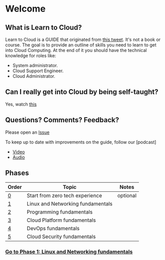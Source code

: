 # Welcome

## What is Learn to Cloud?

Learn to Cloud is a GUIDE that originated from [this tweet](https://twitter.com/madebygps/status/1406258053427740672?lang=en). It's not a book or course. The goal is to provide an outline of skills you need to learn to get into Cloud Computing. At the end of it you should have the technical knowledge for roles like:

- System administrator.
- Cloud Support Engineer.
- Cloud Administrator.

## Can I really get into Cloud by being self-taught?

Yes, watch [this](https://youtu.be/kluKaLXJ2lg)
 
## Questions? Comments? Feedback?

Please open an [Issue](https://github.com/learntocloud/learn-to-cloud/issues)

To keep up to date with improvements on the guide, follow our [podcast]
- [Video](https://www.youtube.com/channel/UCbEDpkjQYiDn9XfssWGuyHQ)
- [Audio](https://randomcloudchats.transistor.fm/)

## Phases

| Order | Topic                           | Notes |
|-------|---------------------------------|-------------------|
| [0](phase0/README.md)  | Start from zero tech experience  | optional 
| [1](phase1/README.md)  | Linux and Networking fundamentals|
| [2](phase2/README.md)  | Programming fundamentals |          |
| [3](phase3/README.md)  | Cloud Platform fundamentals|           |
| [4](phase4/README.md)  | DevOps fundamentals         |          |
| [5](phase5/README.md)  | Cloud Security fundamentals|         | 







### [Go to Phase 1: Linux and Networking fundamentals](phase1/README.md)
